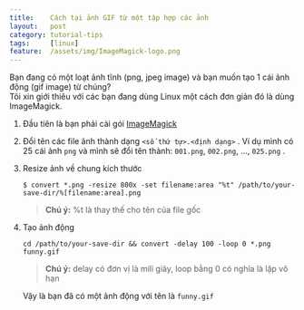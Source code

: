 ```yaml
---
title:    Cách tại ảnh GIF từ một tập hợp các ảnh
layout:   post
category: tutorial-tips
tags:     [linux]
feature:  /assets/img/ImageMagick-logo.png
---
```

Bạn đang có một loạt ảnh tĩnh (png, jpeg image) và bạn muốn tạo 1 cái ảnh động (gif image) từ chúng?   
Tôi xin giới thiêu với các bạn đang dùng Linux một cách đơn giản đó là dùng ImageMagick.

<!--more-->

1. Đầu tiên là bạn phải cài gói [ImageMagick](http://www.imagemagick.org/script/index.php)

2. Đổi tên các file ảnh thành dạng `<số thứ tự>.<định dạng>` .
   Ví dụ mình có 25 cái ảnh `png` và mình sẽ đổi tên thành: `001.png`, `002.png`, ..., `025.png` .

3. Resize ảnh về chung kích thước

   ```
   $ convert *.png -resize 800x -set filename:area "%t" /path/to/your-save-dir/%[filename:area].png
   ```

   > **Chú ý:** %t là thay thế cho tên của file gốc

4. Tạo ảnh động

   ```
   cd /path/to/your-save-dir && convert -delay 100 -loop 0 *.png funny.gif
   ```

   > **Chú ý:** delay có đơn vị là mili giây, loop bằng 0 có nghĩa là lặp vô hạn

   Vậy là bạn đã có một ảnh động với tên là `funny.gif`
